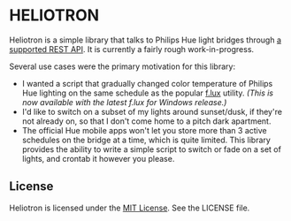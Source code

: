 HELIOTRON
=========

Heliotron is a simple library that talks to Philips Hue light bridges through
[a supported REST API][1]. It is currently a fairly rough work-in-progress.

Several use cases were the primary motivation for this library:

* I wanted a script that gradually changed color temperature of Philips Hue
  lighting on the same schedule as the popular [f.lux][2] utility. _(This is
  now available with the latest f.lux for Windows release.)_
* I'd like to switch on a subset of my lights around sunset/dusk, if they're
  not already on, so that I don't come home to a pitch dark apartment.
* The official Hue mobile apps won't let you store more than 3 active schedules
  on the bridge at a time, which is quite limited. This library provides the
  ability to write a simple script to switch or fade on a set of lights, and
  crontab it however you please.


License
-------

Heliotron is licensed under the [MIT License][3]. See the LICENSE file.

  [1]: http://developers.meethue.com/coreconcepts.html
  [2]: http://justgetflux.com
  [3]: http://en.wikipedia.org/wiki/MIT_License
